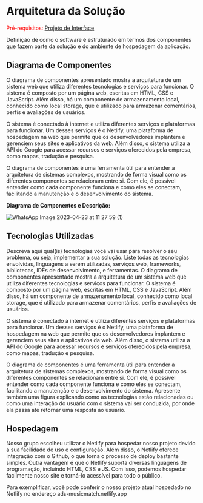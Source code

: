 # Arquitetura da Solução

<span style="color:red">Pré-requisitos: <a href="3-Projeto de Interface.md"> Projeto de Interface</a></span>

Definição de como o software é estruturado em termos dos componentes que fazem parte da solução e do ambiente de hospedagem da aplicação.

## Diagrama de Componentes 

O diagrama de componentes apresentado mostra a arquitetura de um sistema web que utiliza diferentes tecnologias e serviços para funcionar. O sistema é composto por um página web, escritas em HTML, CSS e JavaScript. Além disso, há um componente de armazenamento local, conhecido como local storage, que é utilizado para armazenar comentários, perfis e avaliações de usuários.

O sistema é conectado à internet e utiliza diferentes serviços e plataformas para funcionar. Um desses serviços é o Netlify, uma plataforma de hospedagem na web que permite que os desenvolvedores implantem e gerenciem seus sites e aplicativos da web. Além disso, o sistema utiliza a API do Google para acessar recursos e serviços oferecidos pela empresa, como mapas, tradução e pesquisa.

O diagrama de componentes é uma ferramenta útil para entender a arquitetura de sistemas complexos, mostrando de forma visual como os diferentes componentes se relacionam entre si. Com ele, é possível entender como cada componente funciona e como eles se conectam, facilitando a manutenção e o desenvolvimento do sistema.

**Diagrama de Componentes e Descrição:**

![WhatsApp Image 2023-04-23 at 11 27 59 (1)](https://user-images.githubusercontent.com/126628545/233850495-b35cdea6-af86-4a5e-afa7-0a4cc8426360.jpeg)


## Tecnologias Utilizadas 

Descreva aqui qual(is) tecnologias você vai usar para resolver o seu problema, ou seja, implementar a sua solução. Liste todas as tecnologias envolvidas, linguagens a serem utilizadas, serviços web, frameworks, bibliotecas, IDEs de desenvolvimento, e ferramentas.
O diagrama de componentes apresentado mostra a arquitetura de um sistema web que utiliza diferentes tecnologias e serviços para funcionar. O sistema é composto por um página web, escritas em HTML, CSS e JavaScript. Além disso, há um componente de armazenamento local, conhecido como local storage, que é utilizado para armazenar comentários, perfis e avaliações de usuários.

O sistema é conectado à internet e utiliza diferentes serviços e plataformas para funcionar. Um desses serviços é o Netlify, uma plataforma de hospedagem na web que permite que os desenvolvedores implantem e gerenciem seus sites e aplicativos da web. Além disso, o sistema utiliza a API do Google para acessar recursos e serviços oferecidos pela empresa, como mapas, tradução e pesquisa.

O diagrama de componentes é uma ferramenta útil para entender a arquitetura de sistemas complexos, mostrando de forma visual como os diferentes componentes se relacionam entre si. Com ele, é possível entender como cada componente funciona e como eles se conectam, facilitando a manutenção e o desenvolvimento do sistema.
Apresente também uma figura explicando como as tecnologias estão relacionadas ou como uma interação do usuário com o sistema vai ser conduzida, por onde ela passa até retornar uma resposta ao usuário.


## Hospedagem 

Nosso grupo escolheu utilizar o Netlify para hospedar nosso projeto devido a sua facilidade de uso e configuração. Além disso, o Netlify oferece integração com o Github, o que torna o processo de deploy bastante simples. Outra vantagem é que o Netlify suporta diversas linguagens de programação, incluindo HTML, CSS e JS. Com isso, podemos hospedar facilmente nosso site e torná-lo acessível para todo o público. 

Para exemplificar, você pode conferir o nosso projeto atual hospedado no Netlify no endereço ads-musicmatch.netlify.app
